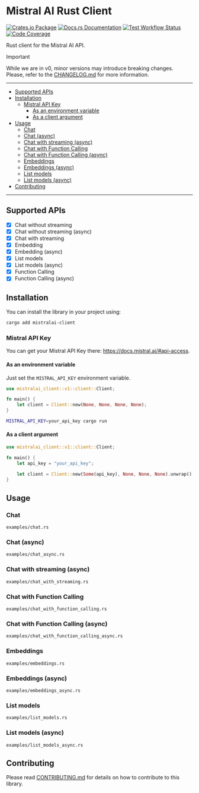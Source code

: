 # Mistral AI Rust Client

[![Crates.io Package](https://img.shields.io/crates/v/mistralai-client?style=for-the-badge)](https://crates.io/crates/mistralai-client)
[![Docs.rs Documentation](https://img.shields.io/docsrs/mistralai-client/latest?style=for-the-badge)](https://docs.rs/mistralai-client/latest/mistralai-client)
[![Test Workflow Status](https://img.shields.io/github/actions/workflow/status/ivangabriele/mistralai-client-rs/test.yml?label=CI&style=for-the-badge)](https://github.com/ivangabriele/mistralai-client-rs/actions?query=branch%3Amain+workflow%3ATest++)
[![Code Coverage](https://img.shields.io/codecov/c/github/ivangabriele/mistralai-client-rs/main?label=Cov&style=for-the-badge)](https://app.codecov.io/github/ivangabriele/mistralai-client-rs)

Rust client for the Mistral AI API.

> [!IMPORTANT]  
> While we are in v0, minor versions may introduce breaking changes.  
> Please, refer to the [CHANGELOG.md](./CHANGELOG.md) for more information.

---

- [Supported APIs](#supported-apis)
- [Installation](#installation)
  - [Mistral API Key](#mistral-api-key)
    - [As an environment variable](#as-an-environment-variable)
    - [As a client argument](#as-a-client-argument)
- [Usage](#usage)
  - [Chat](#chat)
  - [Chat (async)](#chat-async)
  - [Chat with streaming (async)](#chat-with-streaming-async)
  - [Chat with Function Calling](#chat-with-function-calling)
  - [Chat with Function Calling (async)](#chat-with-function-calling-async)
  - [Embeddings](#embeddings)
  - [Embeddings (async)](#embeddings-async)
  - [List models](#list-models)
  - [List models (async)](#list-models-async)
- [Contributing](#contributing)

---

## Supported APIs

- [x] Chat without streaming
- [x] Chat without streaming (async)
- [x] Chat with streaming
- [x] Embedding
- [x] Embedding (async)
- [x] List models
- [x] List models (async)
- [x] Function Calling
- [x] Function Calling (async)

## Installation

You can install the library in your project using:

```sh
cargo add mistralai-client
```

### Mistral API Key

You can get your Mistral API Key there: <https://docs.mistral.ai/#api-access>.

#### As an environment variable

Just set the `MISTRAL_API_KEY` environment variable.

```rs
use mistralai_client::v1::client::Client;

fn main() {
    let client = Client::new(None, None, None, None);
}
```

```sh
MISTRAL_API_KEY=your_api_key cargo run
```

#### As a client argument

```rs
use mistralai_client::v1::client::Client;

fn main() {
    let api_key = "your_api_key";

    let client = Client::new(Some(api_key), None, None, None).unwrap();
}
```

## Usage

### Chat

<CODE>examples/chat.rs</CODE>

### Chat (async)

<CODE>examples/chat_async.rs</CODE>

### Chat with streaming (async)

<CODE>examples/chat_with_streaming.rs</CODE>

### Chat with Function Calling

<CODE>examples/chat_with_function_calling.rs</CODE>

### Chat with Function Calling (async)

<CODE>examples/chat_with_function_calling_async.rs</CODE>

### Embeddings

<CODE>examples/embeddings.rs</CODE>

### Embeddings (async)

<CODE>examples/embeddings_async.rs</CODE>

### List models

<CODE>examples/list_models.rs</CODE>

### List models (async)

<CODE>examples/list_models_async.rs</CODE>

## Contributing

Please read [CONTRIBUTING.md](./CONTRIBUTING.md) for details on how to contribute to this library.

